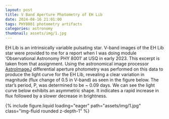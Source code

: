 ```yaml
---
layout: post
title: V Band Aperture Photometry of EH Lib
date: 2024-08-16 21:01:00
tags: PHY8001 photometry artifacts
categories: astronomy
thumbnail: assets/img/1.jpg
---
```


EH Lib is an intrinsically variable pulsating star. V-band images of the EH Lib star were provided to me for a report when I was doing module ‘Observational Astronomy PHY 8001’ at USQ in early 2023. This excerpt is taken from that assignment. Using the astronomical image processor [AstroImageJ](https://www.astro.louisville.edu./software/astroimagej/index.html) differential aperture photometry was performed on this data to produce the light curve for the EH Lib, revealing a clear variation in magnitude (flux change of 0.5 in V-band) as seen in the figure below. The star’s period, P, was determined to be ~ 0.09 days. We can see the light curve below exhibits an asymmetric shape. It indicates a rapid increase in flux followed by a slower decrease in brightness. 

<div class="row mt-3">
    <div class="col-sm mt-3 mt-md-0">
        {% include figure.liquid loading="eager" path="assets/img/1.jpg" class="img-fluid rounded z-depth-1" %}
    </div>
</div>